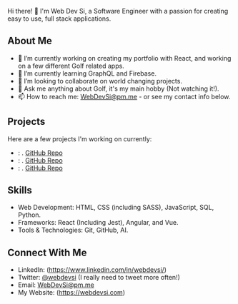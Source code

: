 Hi there! 👋 I'm Web Dev Si, a Software Engineer with a passion for creating easy to use, full stack applications.

## About Me

- 🔭 I’m currently working on creating my portfolio with React, and working on a few different Golf related apps. 
- 🌱 I’m currently learning GraphQL and Firebase.
- 👯 I’m looking to collaborate on world changing projects.
- 💬 Ask me anything about Golf, it's my main hobby (Not watching it!).
- 📫 How to reach me: WebDevSi@pm.me - or see my contact info below.

## Projects

Here are a few projects I'm working on currently:

- **<Bag Builder>**: <The app to help you figure out what clubs you need in your bag>. [GitHub Repo](<Link to GitHub Repo>)
- **<Golf Hole Goals>**: <Brief Project Description>. [GitHub Repo](<Link to GitHub Repo>)
- **<Golf Hols>**: <Brief Project Description>. [GitHub Repo](<Link to GitHub Repo>)

## Skills

- Web Development: HTML, CSS (including SASS), JavaScript, SQL, Python.
- Frameworks: React (Including Jest), Angular, and Vue.
- Tools & Technologies: Git, GitHub, AI.

## Connect With Me

- LinkedIn: (https://www.linkedin.com/in/webdevsi/)
- Twitter: [@webdevsi](https://twitter.com/webdevsi) (I really need to tweet more often!)
- Email: WebDevSi@pm.me
- My Website: (https://webdevsi.com)

<!---
WebDevSiDotCom/WebDevSiDotCom is a ✨ special ✨ repository because its `README.md` (this file) appears on your GitHub profile.
You can click the Preview link to take a look at your changes.
--->
